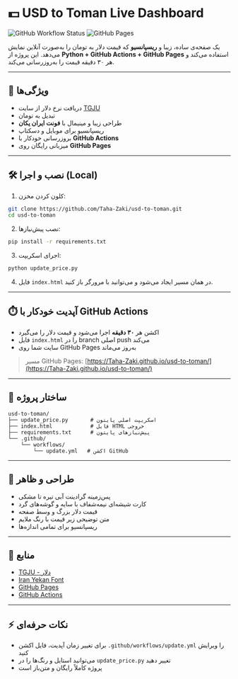 # 💵 USD to Toman Live Dashboard

![GitHub Workflow Status](https://img.shields.io/github/actions/workflow/status/Taha-Zaki/usd-to-toman/main.yml?branch=main&label=Build&logo=github)
![GitHub Pages](https://img.shields.io/github/deployments/Taha-Zaki/usd-to-toman/github-pages?logo=github)

یک صفحه‌ی ساده، زیبا و **ریسپانسیو** که قیمت دلار به تومان را به‌صورت آنلاین نمایش می‌دهد. این پروژه از **Python + GitHub Actions + GitHub Pages** استفاده می‌کند و هر ۳۰ دقیقه قیمت را به‌روزرسانی می‌کند.

---

## 🚀 ویژگی‌ها

* دریافت نرخ دلار از سایت [TGJU](https://www.tgju.org/dollar-chart)
* تبدیل به تومان
* طراحی زیبا و مینیمال با **فونت ایران یکان**
* ریسپانسیو برای موبایل و دسکتاپ
* بروزرسانی خودکار با **GitHub Actions**
* میزبانی رایگان روی **GitHub Pages**

---

## 🛠️ نصب و اجرا (Local)

1. کلون کردن مخزن:

```bash
git clone https://github.com/Taha-Zaki/usd-to-toman.git
cd usd-to-toman
```

2. نصب پیش‌نیازها:

```bash
pip install -r requirements.txt
```

3. اجرای اسکریپت:

```bash
python update_price.py
```

4. فایل `index.html` در همان مسیر ایجاد می‌شود و می‌توانید با مرورگر باز کنید.

---

## ⏱️ آپدیت خودکار با GitHub Actions

* اکشن هر **۳۰ دقیقه** اجرا می‌شود و قیمت دلار را می‌گیرد
* فایل `index.html` را در branch اصلی push می‌کند
* سایت شما روی GitHub Pages به‌روز می‌ماند

> مسیر GitHub Pages: [https://Taha-Zaki.github.io/usd-to-toman/](https://Taha-Zaki.github.io/usd-to-toman/)

---

## 📁 ساختار پروژه

```
usd-to-toman/
├── update_price.py       # اسکریپت اصلی پایتون
├── index.html            # فایل HTML خروجی
├── requirements.txt      # پیش‌نیازهای پایتون
└── .github/
    └── workflows/
        └── update.yml   # اکشن GitHub
```

---

## 🎨 طراحی و ظاهر

* پس‌زمینه گرادینت آبی تیره تا مشکی
* کارت شیشه‌ای نیمه‌شفاف با سایه و گوشه‌های گرد
* قیمت دلار بزرگ و وسط صفحه
* متن توضیحی زیر قیمت با رنگ ملایم
* ریسپانسیو برای تمامی اندازه‌ها

---

## 🔗 منابع

* [TGJU - دلار](https://www.tgju.org/dollar-chart)
* [Iran Yekan Font](https://rastikerdar.github.io/iranyekan/)
* [GitHub Pages](https://pages.github.com/)
* [GitHub Actions](https://docs.github.com/en/actions)

---

## ⚡ نکات حرفه‌ای

* برای تغییر زمان آپدیت، فایل اکشن `.github/workflows/update.yml` را ویرایش کنید
* می‌توانید استایل و رنگ‌ها را در `update_price.py` تغییر دهید
* پروژه کاملاً رایگان و متن‌باز است
